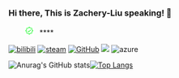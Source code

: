 ### Hi there, This is Zachery-Liu speaking!  👋

&nbsp;&nbsp;&nbsp;&nbsp;&nbsp;&nbsp;&nbsp;&nbsp;<img src="./verified.svg" style="height:18px"> &nbsp; ****


[![bilibili](https://img.shields.io/static/v1?label=bilibili&message=Zachery_Liu&color=blue&style=for-the-badge&logo=bilibili)](https://space.bilibili.com/474705747)
[![steam](https://img.shields.io/static/v1?label=Steam&message=开封有个魔仙堡&color=black&style=for-the-badge&logo=steam)](https://steamcommunity.com/id/Zachery_Liu/)
[![GitHub](https://img.shields.io/badge/dynamic/json?logo=github&label=GitHub&labelColor=495867&color=495867&query=%24.data.totalSubs&url=https%3A%2F%2Fapi.spencerwoo.com%2Fsubstats%2F%3Fsource%3Dgithub%26queryKey%3Dhayschan&style=for-the-badge)](https://github.com/Zachery-Liu)
![](https://img.shields.io/badge/IDE-VS-informational?style=for-the-badge&logo=visualstudio&logoColor=white&color=2bbc8a)
![azure](https://img.shields.io/badge/Cloud-Azure-informational?style=for-the-badge&logo=microsoftazure&color=2bbc8a)
 

![Anurag's GitHub stats](https://github-readme-stats.vercel.app/api?username=Zachery-Liu&show_icons=true&theme=dark)[![Top Langs](https://github-readme-stats.vercel.app/api/top-langs/?username=Zachery-Liu&theme=dark&layout=compact)](https://github.com/anuraghazra/github-readme-stats)
<!---
Zachery-Liu/Zachery-Liu is a ✨ special ✨ repository because its `README.md` (this file) appears on your GitHub profile.
You can click the Preview link to take a look at your changes.
--->
